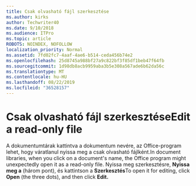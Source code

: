 ```yaml
---
title: Csak olvasható fájl szerkesztése
ms.author: kirks
author: Techwriter40
ms.date: 9/10/2018
ms.audience: ITPro
ms.topic: article
ROBOTS: NOINDEX, NOFOLLOW
localization_priority: Normal
ms.assetid: 7fd02fc7-4aaf-4ae6-b514-ceda456b74e2
ms.openlocfilehash: 25d8745a988bf27a9c822bf3f85df1beb47f64fb
ms.sourcegitcommit: 1d98db8acb9959aba3b5e308a567ade6b62da56c
ms.translationtype: MT
ms.contentlocale: hu-HU
ms.lasthandoff: 08/22/2019
ms.locfileid: "36528157"
---
```

# <a name="edit-a-read-only-file"></a><span data-ttu-id="d6f21-102">Csak olvasható fájl szerkesztése</span><span class="sxs-lookup"><span data-stu-id="d6f21-102">Edit a read-only file</span></span>

<span data-ttu-id="d6f21-103">A dokumentumtárak kattintva a dokumentum nevére, az Office-program lehet, hogy váratlanul nyissa meg a csak olvasható fájlként.</span><span class="sxs-lookup"><span data-stu-id="d6f21-103">In document libraries, when you click on a document's name, the Office program might unexpectedly open it as a read-only file.</span></span> <span data-ttu-id="d6f21-104">Nyissa meg szerkesztésre, **Nyissa meg a** (három pont), és kattintson a **Szerkesztés**</span><span class="sxs-lookup"><span data-stu-id="d6f21-104">To open it for editing, click **Open** (the three dots), and then click **Edit.**</span></span>
  


